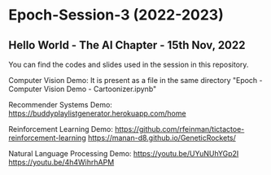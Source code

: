 # Epoch-Session-3 (2022-2023)
## Hello World - The AI Chapter - 15th Nov, 2022

You can find the codes and slides used in the session in this repository.

Computer Vision Demo: It is present as a file in the same directory "Epoch - Computer Vision Demo - Cartoonizer.ipynb"

Recommender Systems Demo: https://buddyplaylistgenerator.herokuapp.com/home

Reinforcement Learning Demo: 
  https://github.com/rfeinman/tictactoe-reinforcement-learning
  https://manan-d8.github.io/GeneticRockets/
  
Natural Language Processing Demo:
  https://youtu.be/UYuNUhYGp2I
  https://youtu.be/4h4WihrhAPM

